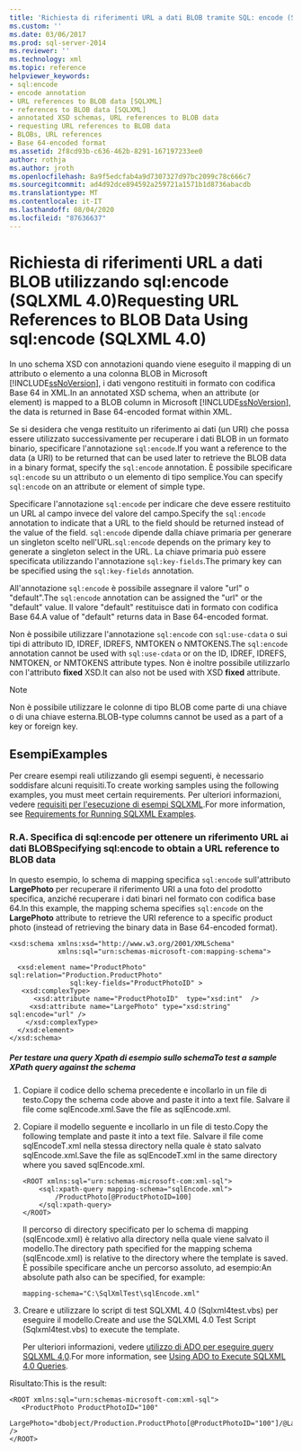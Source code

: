 ```yaml
---
title: 'Richiesta di riferimenti URL a dati BLOB tramite SQL: encode (SQLXML 4,0) | Microsoft Docs'
ms.custom: ''
ms.date: 03/06/2017
ms.prod: sql-server-2014
ms.reviewer: ''
ms.technology: xml
ms.topic: reference
helpviewer_keywords:
- sql:encode
- encode annotation
- URL references to BLOB data [SQLXML]
- references to BLOB data [SQLXML]
- annotated XSD schemas, URL references to BLOB data
- requesting URL references to BLOB data
- BLOBs, URL references
- Base 64-encoded format
ms.assetid: 2f8cd93b-c636-462b-8291-167197233ee0
author: rothja
ms.author: jroth
ms.openlocfilehash: 8a9f5edcfab4a9d7307327d97bc2099c78c666c7
ms.sourcegitcommit: ad4d92dce894592a259721a1571b1d8736abacdb
ms.translationtype: MT
ms.contentlocale: it-IT
ms.lasthandoff: 08/04/2020
ms.locfileid: "87636637"
---
```

# <a name="requesting-url-references-to-blob-data-using-sqlencode-sqlxml-40"></a><span data-ttu-id="91b7d-102">Richiesta di riferimenti URL a dati BLOB utilizzando sql:encode (SQLXML 4.0)</span><span class="sxs-lookup"><span data-stu-id="91b7d-102">Requesting URL References to BLOB Data Using sql:encode (SQLXML 4.0)</span></span>
  <span data-ttu-id="91b7d-103">In uno schema XSD con annotazioni quando viene eseguito il mapping di un attributo o elemento a una colonna BLOB in Microsoft [!INCLUDE[ssNoVersion](../../includes/ssnoversion-md.md)], i dati vengono restituiti in formato con codifica Base 64 in XML.</span><span class="sxs-lookup"><span data-stu-id="91b7d-103">In an annotated XSD schema, when an attribute (or element) is mapped to a BLOB column in Microsoft [!INCLUDE[ssNoVersion](../../includes/ssnoversion-md.md)], the data is returned in Base 64-encoded format within XML.</span></span>  
  
 <span data-ttu-id="91b7d-104">Se si desidera che venga restituito un riferimento ai dati (un URI) che possa essere utilizzato successivamente per recuperare i dati BLOB in un formato binario, specificare l'annotazione `sql:encode`.</span><span class="sxs-lookup"><span data-stu-id="91b7d-104">If you want a reference to the data (a URI) to be returned that can be used later to retrieve the BLOB data in a binary format, specify the `sql:encode` annotation.</span></span> <span data-ttu-id="91b7d-105">È possibile specificare `sql:encode` su un attributo o un elemento di tipo semplice.</span><span class="sxs-lookup"><span data-stu-id="91b7d-105">You can specify `sql:encode` on an attribute or element of simple type.</span></span>  
  
 <span data-ttu-id="91b7d-106">Specificare l'annotazione `sql:encode` per indicare che deve essere restituito un URL al campo invece del valore del campo.</span><span class="sxs-lookup"><span data-stu-id="91b7d-106">Specify the `sql:encode` annotation to indicate that a URL to the field should be returned instead of the value of the field.</span></span> <span data-ttu-id="91b7d-107">`sql:encode` dipende dalla chiave primaria per generare un singleton scelto nell'URL.</span><span class="sxs-lookup"><span data-stu-id="91b7d-107">`sql:encode` depends on the primary key to generate a singleton select in the URL.</span></span> <span data-ttu-id="91b7d-108">La chiave primaria può essere specificata utilizzando l'annotazione `sql:key-fields`.</span><span class="sxs-lookup"><span data-stu-id="91b7d-108">The primary key can be specified using the `sql:key-fields` annotation.</span></span>  
  
 <span data-ttu-id="91b7d-109">All'annotazione `sql:encode` è possibile assegnare il valore "url" o "default".</span><span class="sxs-lookup"><span data-stu-id="91b7d-109">The `sql:encode` annotation can be assigned the "url" or the "default" value.</span></span> <span data-ttu-id="91b7d-110">Il valore "default" restituisce dati in formato con codifica Base 64.</span><span class="sxs-lookup"><span data-stu-id="91b7d-110">A value of "default" returns data in Base 64-encoded format.</span></span>  
  
 <span data-ttu-id="91b7d-111">Non è possibile utilizzare l'annotazione `sql:encode` con `sql:use-cdata` o sui tipi di attributo ID, IDREF, IDREFS, NMTOKEN o NMTOKENS.</span><span class="sxs-lookup"><span data-stu-id="91b7d-111">The `sql:encode` annotation cannot be used with `sql:use-cdata` or on the ID, IDREF, IDREFS, NMTOKEN, or NMTOKENS attribute types.</span></span> <span data-ttu-id="91b7d-112">Non è inoltre possibile utilizzarlo con l'attributo **fixed** XSD.</span><span class="sxs-lookup"><span data-stu-id="91b7d-112">It can also not be used with XSD **fixed** attribute.</span></span>  
  
> [!NOTE]  
>  <span data-ttu-id="91b7d-113">Non è possibile utilizzare le colonne di tipo BLOB come parte di una chiave o di una chiave esterna.</span><span class="sxs-lookup"><span data-stu-id="91b7d-113">BLOB-type columns cannot be used as a part of a key or foreign key.</span></span>  
  
## <a name="examples"></a><span data-ttu-id="91b7d-114">Esempi</span><span class="sxs-lookup"><span data-stu-id="91b7d-114">Examples</span></span>  
 <span data-ttu-id="91b7d-115">Per creare esempi reali utilizzando gli esempi seguenti, è necessario soddisfare alcuni requisiti.</span><span class="sxs-lookup"><span data-stu-id="91b7d-115">To create working samples using the following examples, you must meet certain requirements.</span></span> <span data-ttu-id="91b7d-116">Per ulteriori informazioni, vedere [requisiti per l'esecuzione di esempi SQLXML](../sqlxml/requirements-for-running-sqlxml-examples.md).</span><span class="sxs-lookup"><span data-stu-id="91b7d-116">For more information, see [Requirements for Running SQLXML Examples](../sqlxml/requirements-for-running-sqlxml-examples.md).</span></span>  
  
### <a name="a-specifying-sqlencode-to-obtain-a-url-reference-to-blob-data"></a><span data-ttu-id="91b7d-117">R.</span><span class="sxs-lookup"><span data-stu-id="91b7d-117">A.</span></span> <span data-ttu-id="91b7d-118">Specifica di sql:encode per ottenere un riferimento URL ai dati BLOB</span><span class="sxs-lookup"><span data-stu-id="91b7d-118">Specifying sql:encode to obtain a URL reference to BLOB data</span></span>  
 <span data-ttu-id="91b7d-119">In questo esempio, lo schema di mapping specifica `sql:encode` sull'attributo **LargePhoto** per recuperare il riferimento URI a una foto del prodotto specifica, anziché recuperare i dati binari nel formato con codifica base 64.</span><span class="sxs-lookup"><span data-stu-id="91b7d-119">In this example, the mapping schema specifies `sql:encode` on the **LargePhoto** attribute to retrieve the URI reference to a specific product photo (instead of retrieving the binary data in Base 64-encoded format).</span></span>  
  
```  
<xsd:schema xmlns:xsd="http://www.w3.org/2001/XMLSchema"  
            xmlns:sql="urn:schemas-microsoft-com:mapping-schema">  
  
  <xsd:element name="ProductPhoto" sql:relation="Production.ProductPhoto"   
               sql:key-fields="ProductPhotoID" >  
   <xsd:complexType>  
      <xsd:attribute name="ProductPhotoID"  type="xsd:int"  />  
     <xsd:attribute name="LargePhoto" type="xsd:string" sql:encode="url" />  
    </xsd:complexType>  
  </xsd:element>  
</xsd:schema>  
```  
  
##### <a name="to-test-a-sample-xpath-query-against-the-schema"></a><span data-ttu-id="91b7d-120">Per testare una query Xpath di esempio sullo schema</span><span class="sxs-lookup"><span data-stu-id="91b7d-120">To test a sample XPath query against the schema</span></span>  
  
1.  <span data-ttu-id="91b7d-121">Copiare il codice dello schema precedente e incollarlo in un file di testo.</span><span class="sxs-lookup"><span data-stu-id="91b7d-121">Copy the schema code above and paste it into a text file.</span></span> <span data-ttu-id="91b7d-122">Salvare il file come sqlEncode.xml.</span><span class="sxs-lookup"><span data-stu-id="91b7d-122">Save the file as sqlEncode.xml.</span></span>  
  
2.  <span data-ttu-id="91b7d-123">Copiare il modello seguente e incollarlo in un file di testo.</span><span class="sxs-lookup"><span data-stu-id="91b7d-123">Copy the following template and paste it into a text file.</span></span> <span data-ttu-id="91b7d-124">Salvare il file come sqlEncodeT.xml nella stessa directory nella quale è stato salvato sqlEncode.xml.</span><span class="sxs-lookup"><span data-stu-id="91b7d-124">Save the file as sqlEncodeT.xml in the same directory where you saved sqlEncode.xml.</span></span>  
  
    ```  
    <ROOT xmlns:sql="urn:schemas-microsoft-com:xml-sql">  
        <sql:xpath-query mapping-schema="sqlEncode.xml">  
            /ProductPhoto[@ProductPhotoID=100]  
        </sql:xpath-query>  
    </ROOT>  
    ```  
  
     <span data-ttu-id="91b7d-125">Il percorso di directory specificato per lo schema di mapping (sqlEncode.xml) è relativo alla directory nella quale viene salvato il modello.</span><span class="sxs-lookup"><span data-stu-id="91b7d-125">The directory path specified for the mapping schema (sqlEncode.xml) is relative to the directory where the template is saved.</span></span> <span data-ttu-id="91b7d-126">È possibile specificare anche un percorso assoluto, ad esempio:</span><span class="sxs-lookup"><span data-stu-id="91b7d-126">An absolute path also can be specified, for example:</span></span>  
  
    ```  
    mapping-schema="C:\SqlXmlTest\sqlEncode.xml"  
    ```  
  
3.  <span data-ttu-id="91b7d-127">Creare e utilizzare lo script di test SQLXML 4.0 (Sqlxml4test.vbs) per eseguire il modello.</span><span class="sxs-lookup"><span data-stu-id="91b7d-127">Create and use the SQLXML 4.0 Test Script (Sqlxml4test.vbs) to execute the template.</span></span>  
  
     <span data-ttu-id="91b7d-128">Per ulteriori informazioni, vedere [utilizzo di ADO per eseguire query SQLXML 4,0](../sqlxml/using-ado-to-execute-sqlxml-4-0-queries.md).</span><span class="sxs-lookup"><span data-stu-id="91b7d-128">For more information, see [Using ADO to Execute SQLXML 4.0 Queries](../sqlxml/using-ado-to-execute-sqlxml-4-0-queries.md).</span></span>  
  
 <span data-ttu-id="91b7d-129">Risultato:</span><span class="sxs-lookup"><span data-stu-id="91b7d-129">This is the result:</span></span>  
  
```  
<ROOT xmlns:sql="urn:schemas-microsoft-com:xml-sql">  
   <ProductPhoto ProductPhotoID="100"  
                 LargePhoto="dbobject/Production.ProductPhoto[@ProductPhotoID="100"]/@LargePhoto" />   
</ROOT>  
```  
  
  
